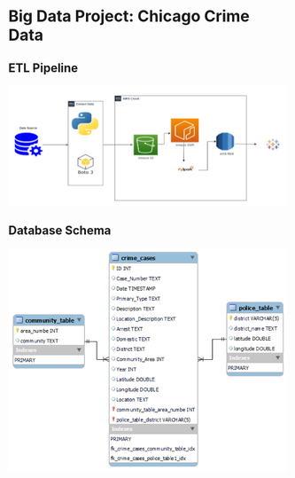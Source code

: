 # Big Data Project: Chicago Crime Data

## ETL Pipeline

![ETL Pipeline](https://github.com/pattyish/Big-Data-Project/blob/master/ETL-pipelineImage.png)

## Database Schema

![Database Schema](https://github.com/pattyish/Big-Data-Project/blob/master/db_schema.png)
